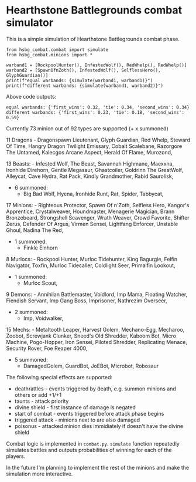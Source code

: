 # Hearthstone Battlegrounds combat simulator

This is a simple simulation of Hearthstone Battlegrounds combat phase. 

```python3
from hsbg_combat.combat import simulate
from hsbg_combat.minions import *

warband1 = [RockpoolHunter(), InfestedWolf(), RedWhelp(), RedWhelp()]
warband2 = [SpawnOfnZoth(), InfestedWolf(), SelflessHero(), GlyphGuardian()] 
print(f"equal warbands: {simulate(warband1, warband1)}")
print(f"different warbands: {simulate(warband1, warband2)}")
```

Above code outputs:

```
equal warbands: {'first_wins': 0.32, 'tie': 0.34, 'second_wins': 0.34}
different warbands: {'first_wins': 0.23, 'tie': 0.18, 'second_wins': 0.59}
```


Currently 73 minion out of 92 types are supported (+ x summoned)

11 Dragons
	- Dragonspawn Lieutenant, Glyph Guardian, Red Whelp, Steward Of Time, Hangry Dragon
	Twilight Emissary, Cobalt Scalebane, Razorgore The Untamed, Kalecgos Arcane Aspect, Herald Of Flame, Murozond,

13 Beasts:
	- Infested Wolf, The Beast, Savannah Highmane, Maexxna, Ironhide Direhorn, Gentle Megasaur, Ghastcoiler, Goldrinn The GreatWolf, Alleycat, Cave Hydra, Rat Pack, Kindly Grandmother, Rabid Saurolisk, 
+ 6 summoned:
	- Big Bad Wolf, Hyena, Ironhide Runt, Rat, Spider, Tabbycat,

17 Minions:
	- Righteous Protector, Spawn Of n'Zoth, Selfless Hero, Kangor's Apprentice, Crystalweaver, Houndmaster, Menagerie Magician, Brann Bronzebeard, Strongshell Scavenger, Wrath Weaver, Crowd Favorite, Shifter Zerus, Defender Of Argus, Virmen Sensei, Lightfang Enforcer, Unstable Ghoul, Nadina The Red,
+ 1 summoned:
	- Finkle Einhorn

8 Murlocs:
	- Rockpool Hunter, Murloc Tidehunter, King Bagurgle, Felfin Navigator, Toxfin, Murloc Tidecaller, Coldlight Seer, Primalfin Lookout,
+ 1 summoned: 
	- Murloc Scout,


9 Demons:
	- Annihilan Battlemaster, Voidlord, Imp Mama, Floating Watcher, Fiendish Servant, Imp Gang Boss, Imprisoner, Nathrezim Overseer, 
+ 2 summoned:
	- Imp, Voidwalker,


15 Mechs: 
	- Metaltooth Leaper, Harvest Golem, Mechano-Egg, Mecharoo, Zoobot, Screwjank Clunker, Sneed's Old Shredder, Kaboom Bot, Micro Machine, Pogo-Hopper, Iron Sensei, 
	Piloted Shredder, Replicating Menace, Security Rover, Foe Reaper 4000,
+ 5 summoned: 
	- DamagedGolem, GuardBot, JoEBot, Microbot, Robosaur


The following special effects are supported:
 - deathrattles - events triggered by death, e.g. summon minions and others or add +1/+1 
 - taunts - attack priority
 - divine shield - first instance of damage is negated
 - start of combat - events triggered before attack phase begins
 - triggered attack - minions next to are also damaged
 - poisonus - attacked minion dies immidiately if doesn't have the divine shield

Combat logic is implemented in `combat.py`.
`simulate` function repeatedly simulates battles and outputs probabilities of winning for each of the players.

In the future I'm planning to implement the rest of the minions and make the simulation more interactive. 